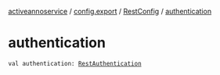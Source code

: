 [activeannoservice](../../index.md) / [config.export](../index.md) / [RestConfig](index.md) / [authentication](./authentication.md)

# authentication

`val authentication: `[`RestAuthentication`](../-rest-authentication/index.md)